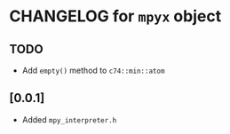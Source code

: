 # CHANGELOG for `mpyx` object

## TODO

- Add `empty()` method to `c74::min::atom`



## [0.0.1]

- Added `mpy_interpreter.h`

